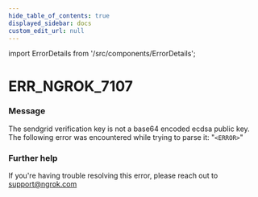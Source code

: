 ```yaml
---
hide_table_of_contents: true
displayed_sidebar: docs
custom_edit_url: null
---
```


import ErrorDetails from '/src/components/ErrorDetails';

# ERR_NGROK_7107

### Message
The sendgrid verification key is not a base64 encoded ecdsa public key. The following error was encountered while trying to parse it: "`<ERROR>`"

### Further help
If you're having trouble resolving this error, please reach out to [support@ngrok.com](mailto:support@ngrok.com?subject=Help%20with%20ERR_NGROK_7107)

<ErrorDetails error='err_ngrok_7107' />

